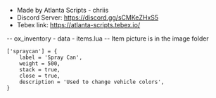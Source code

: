 - Made by Atlanta Scripts - chriis
- Discord Server: https://discord.gg/sCMKeZHxS5
- Tebex link: https://atlanta-scripts.tebex.io/

-- ox_inventory - data - items.lua
-- Item picture is in the image folder
 
	['spraycan'] = {
		label = 'Spray Can',
		weight = 500,
		stack = true,
		close = true,
		description = 'Used to change vehicle colors',
	}



